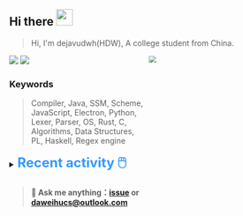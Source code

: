 ## Hi there <img src="https://raw.githubusercontent.com/MartinHeinz/MartinHeinz/master/wave.gif" width="30px">
> Hi, I'm dejavudwh(HDW), A college student from China. 

![](https://komarev.com/ghpvc/?username=dejavudwh)
<img src="https://img.shields.io/badge/BLOG-dejavudwh-blue"><a href="https://www.cnblogs.com/secoding/"></a></img>
<img align="right" width="50%" src="https://github-readme-stats.vercel.app/api?username=dejavudwh&show_icons=true&theme=onedark&count_private=true" style="zoom: 80%;" /> 

### Keywords 

> Compiler, Java, SSM, Scheme, JavaScript, Electron, Python, Lexer, Parser, OS, Rust, C, Algorithms, Data Structures, PL, Haskell, Regex engine


<details>

<summary><font size="5.5" color="#3399FF"><b>Recent activity 🖱️</b></font></summary>

- #### 🔭 Working:

  - [翻译 The Algorithm Design Manual (2nd Ed.)](https://github.com/dejavudwh/The-Algorithm-Design-Manual)

- #### 🌱 Learning:

  - 微积分、线性代数
  - LeetCode刷题
  - 英语
  - 整理以前项目的博客：[从零写一个编译器](https://www.cnblogs.com/secoding/tag/从零写一个编译器/)、[从零实现一个正则表达式引擎](https://www.zhihu.com/column/c_1337535182023852032)

- #### Blog posts:
<!-- BLOG-POST-LIST:START -->
<!-- BLOG-POST-LIST:END -->
</details>

> #### 💬 Ask me anything：[issue](https://github.com/dejavudwh/dejavudwh/issues) or [daweihucs@outlook.com](mailto:daweihucs@outlook.com)
